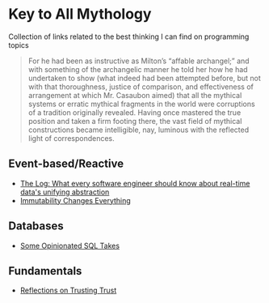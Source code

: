 # Key to All Mythology
Collection of links related to the best thinking I can find on programming topics
> For he had been as instructive as Milton’s “affable archangel;” and with something of the archangelic manner he told her how he had undertaken to show (what indeed had been attempted before, but not with that thoroughness, justice of comparison, and effectiveness of arrangement at which Mr. Casaubon aimed) that all the mythical systems or erratic mythical fragments in the world were corruptions of a tradition originally revealed. Having once mastered the true position and taken a firm footing there, the vast field of mythical constructions became intelligible, nay, luminous with the reflected light of correspondences.


## Event-based/Reactive
* [The Log: What every software engineer should know about real-time data's unifying abstraction](https://engineering.linkedin.com/distributed-systems/log-what-every-software-engineer-should-know-about-real-time-datas-unifying)
* [Immutability Changes Everything](https://queue.acm.org/detail.cfm?id=2884038)


## Databases
* [Some Opinionated SQL Takes](https://blog.nelhage.com/post/some-opinionated-sql-takes/)

## Fundamentals
* [Reflections on Trusting Trust](https://www.cs.cmu.edu/~rdriley/487/papers/Thompson_1984_ReflectionsonTrustingTrust.pdf)
